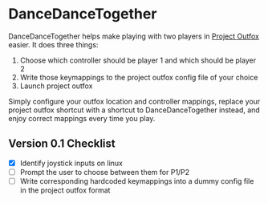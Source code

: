 # DanceDanceTogether

DanceDanceTogether helps make playing with two players in [Project Outfox](https://projectoutfox.com/) easier. It does three things:

1. Choose which controller should be player 1 and which should be player 2
2. Write those keymappings to the project outfox config file of your choice
3. Launch project outfox

Simply configure your outfox location and controller mappings, replace your project outfox shortcut with a shortcut to DanceDanceTogether instead, and enjoy correct mappings every time you play.

## Version 0.1 Checklist

- [x] Identify joystick inputs on linux
- [ ] Prompt the user to choose between them for P1/P2
- [ ] Write corresponding hardcoded keymappings into a dummy config file in the project outfox format

